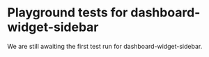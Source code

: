 # Playground tests for dashboard-widget-sidebar
We are still awaiting the first test run for dashboard-widget-sidebar.
